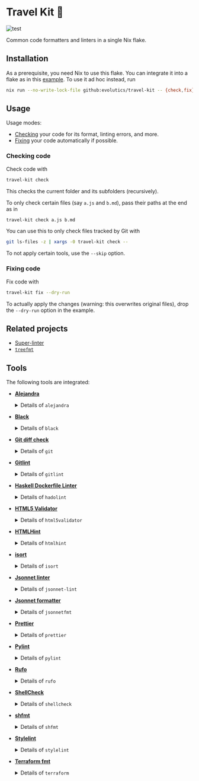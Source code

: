 # Travel Kit 💼

![test](https://github.com/evolutics/travel-kit/workflows/test/badge.svg)

Common code formatters and linters in a single Nix flake.

## Installation

As a prerequisite, you need Nix to use this flake. You can integrate it into a
flake as in this [example](example/flake.nix). To use it ad hoc instead, run

```bash
nix run --no-write-lock-file github:evolutics/travel-kit -- {check,fix} …
```

## Usage

Usage modes:

- [Checking](#checking-code) your code for its format, linting errors, and more.
- [Fixing](#fixing-code) your code automatically if possible.

### Checking code

Check code with

```bash
travel-kit check
```

This checks the current folder and its subfolders (recursively).

To only check certain files (say `a.js` and `b.md`), pass their paths at the end as in

```bash
travel-kit check a.js b.md
```

You can use this to only check files tracked by Git with

```bash
git ls-files -z | xargs -0 travel-kit check --
```

To not apply certain tools, use the `--skip` option.

### Fixing code

Fix code with

```bash
travel-kit fix --dry-run
```

To actually apply the changes (warning: this overwrites original files), drop the `--dry-run` option in the example.

## Related projects

- [Super-linter](https://github.com/super-linter/super-linter)
- [`treefmt`](https://github.com/numtide/treefmt)

## Tools

The following tools are integrated:

- [**Alejandra**](https://github.com/kamadorueda/alejandra)

  <details>

  <summary>Details of <code>alejandra</code></summary>

  Only applied to files matching patterns: `*.nix`

  `check` command:

  ```bash
  alejandra --check --
  ```

  `fix` command:

  ```bash
  alejandra --
  ```

  </details>

- [**Black**](https://github.com/psf/black)

  <details>

  <summary>Details of <code>black</code></summary>

  Only applied to files matching patterns: `*.py`, `*.pyi`

  `check` command:

  ```bash
  black --check --diff --
  ```

  `fix` command:

  ```bash
  black --
  ```

  </details>

- [**Git diff check**](https://git-scm.com/docs/git-diff#Documentation/git-diff.txt---check)

  <details>

  <summary>Details of <code>git</code></summary>

  Only used if command returns 0: `git rev-parse`

  Only applied to files matching patterns: `*`

  `check` command:

  ```bash
  git diff --check 'HEAD^' --
  ```

  </details>

- [**Gitlint**](https://jorisroovers.com/gitlint/)

  <details>

  <summary>Details of <code>gitlint</code></summary>

  Only used if command returns 0: `git rev-parse`

  `check` command:

  ```bash
  gitlint --ignore body-is-missing
  ```

  </details>

- [**Haskell Dockerfile Linter**](https://hackage.haskell.org/package/hadolint)

  <details>

  <summary>Details of <code>hadolint</code></summary>

  Only applied to files matching patterns: `*.Dockerfile`, `Dockerfile`

  `check` command:

  ```bash
  hadolint --
  ```

  </details>

- [**HTML5 Validator**](https://github.com/svenkreiss/html5validator)

  <details>

  <summary>Details of <code>html5validator</code></summary>

  Only applied to files matching patterns: `*.css`, `*.htm`, `*.html`, `*.svg`, `*.xht`, `*.xhtml`

  `check` command:

  ```bash
  html5validator --also-check-css --also-check-svg --Werror --
  ```

  </details>

- [**HTMLHint**](https://github.com/htmlhint/HTMLHint)

  <details>

  <summary>Details of <code>htmlhint</code></summary>

  Only applied to files matching patterns: `*.htm`, `*.html`

  `check` command:

  ```bash
  htmlhint --
  ```

  </details>

- [**isort**](https://github.com/PyCQA/isort)

  <details>

  <summary>Details of <code>isort</code></summary>

  Only applied to files matching patterns: `*.py`, `*.pyi`

  `check` command:

  ```bash
  isort --force-single-line-imports --from-first --profile black --check --diff --
  ```

  `fix` command:

  ```bash
  isort --force-single-line-imports --from-first --profile black --
  ```

  </details>

- [**Jsonnet linter**](https://jsonnet.org/learning/tools.html)

  <details>

  <summary>Details of <code>jsonnet-lint</code></summary>

  Only applied to files matching patterns: `*.jsonnet`, `*.libsonnet`

  `check` command:

  ```bash
  jsonnet-lint --
  ```

  </details>

- [**Jsonnet formatter**](https://jsonnet.org/learning/tools.html)

  <details>

  <summary>Details of <code>jsonnetfmt</code></summary>

  Only applied to files matching patterns: `*.jsonnet`, `*.libsonnet`

  `check` command:

  ```bash
  jsonnetfmt --test --
  ```

  `fix` command:

  ```bash
  jsonnetfmt --in-place --
  ```

  </details>

- [**Prettier**](https://prettier.io)

  <details>

  <summary>Details of <code>prettier</code></summary>

  Only applied to files matching patterns: `*.css`, `*.htm`, `*.html`, `*.js`, `*.json`, `*.md`, `*.toml`, `*.ts`, `*.xht`, `*.xhtml`, `*.xml`, `*.yaml`, `*.yml`

  `check` command:

  ```bash
  prettier --plugin … --check --
  ```

  `fix` command:

  ```bash
  prettier --plugin … --write --
  ```

  </details>

- [**Pylint**](https://pylint.readthedocs.io/en/stable/)

  <details>

  <summary>Details of <code>pylint</code></summary>

  Only applied to files matching patterns: `*.py`

  `check` command:

  ```bash
  pylint --
  ```

  </details>

- [**Rufo**](https://github.com/ruby-formatter/rufo)

  <details>

  <summary>Details of <code>rufo</code></summary>

  Only applied to files matching patterns: `*.rb`, `Vagrantfile`

  `check` command:

  ```bash
  rufo --check --
  ```

  `fix` command:

  ```bash
  rufo --simple-exit --
  ```

  </details>

- [**ShellCheck**](https://hackage.haskell.org/package/ShellCheck)

  <details>

  <summary>Details of <code>shellcheck</code></summary>

  Only applied to files matching patterns: `*.sh`

  `check` command:

  ```bash
  shellcheck --
  ```

  </details>

- [**shfmt**](https://github.com/mvdan/sh)

  <details>

  <summary>Details of <code>shfmt</code></summary>

  Only applied to files matching patterns: `*.sh`

  `check` command:

  ```bash
  shfmt --binary-next-line --case-indent --indent 2 --diff --
  ```

  `fix` command:

  ```bash
  shfmt --binary-next-line --case-indent --indent 2 --list --simplify --write --
  ```

  </details>

- [**Stylelint**](https://stylelint.io)

  <details>

  <summary>Details of <code>stylelint</code></summary>

  Only applied to files matching patterns: `*.css`

  `check` command:

  ```bash
  stylelint --
  ```

  </details>

- [**Terraform fmt**](https://developer.hashicorp.com/terraform/cli/commands/fmt)

  <details>

  <summary>Details of <code>terraform</code></summary>

  Only applied to files matching patterns: `*.tf`

  `check` command:

  ```bash
  terraform fmt -check -diff --
  ```

  `fix` command:

  ```bash
  terraform fmt --
  ```

  </details>
